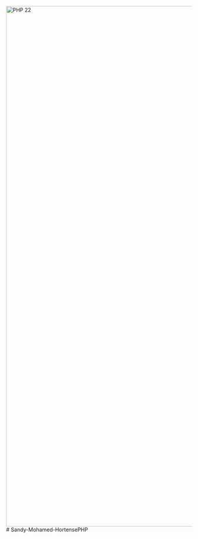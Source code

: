 
<img width="1415" alt="PHP 22" src="https://github.com/adatechschool/Sandy-Mohamed-HortensePHP/assets/114979734/fb69cfce-276a-465b-b96d-93947d1d15a8">
# Sandy-Mohamed-HortensePHP
